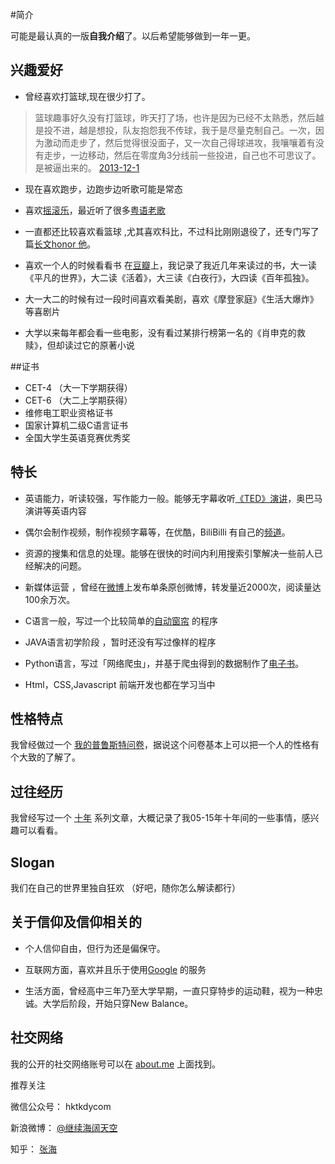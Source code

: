 #简介


可能是最认真的一版**自我介绍**了。以后希望能够做到一年一更。



## 兴趣爱好
- 曾经喜欢打篮球,现在很少打了。
>篮球趣事好久没有打篮球，昨天打了场，也许是因为已经不太熟悉，然后越是投不进，越是想投，队友抱怨我不传球，我于是尽量克制自己。一次，因为激动而走步了，然后觉得很没面子，又一次自己得球进攻，我嚷嚷着有没有走步，一边移动，然后在零度角3分线前一些投进，自己也不可思议了。是被逼出来的。  [2013-12-1](http://weibo.com/1671682487/Alevoey2w?from=page_1005051671682487_profile&wvr=6&mod=weibotime&type=comment)

- 现在喜欢跑步，边跑步边听歌可能是常态

- 喜欢[摇滚乐](http://music.163.com/#/playlist?id=11079147)，最近听了很多[粤语老歌](http://music.163.com/#/playlist?id=11080092)

- 一直都还比较喜欢看篮球
,尤其喜欢科比，不过科比刚刚退役了，还专门写了篇[长文honor 他](http://hktkdy.com/2016/04/13/201604/kobe-and-me/)。

- 喜欢一个人的时候看看书
在[豆瓣](https://book.douban.com/people/71828508/collect)上，我记录了我近几年来读过的书，大一读《平凡的世界》，大二读《活着》，大三读《白夜行》，大四读《百年孤独》。

- 大一大二的时候有过一段时间喜欢看美剧，喜欢《摩登家庭》《生活大爆炸》等喜剧片

- 大学以来每年都会看一些电影，没有看过某排行榜第一名的《肖申克的救赎》，但却读过它的原著小说

##证书

-  CET-4 （大一下学期获得）
-  CET-6 （大二上学期获得）
-  维修电工职业资格证书
-  国家计算机二级C语言证书
-  全国大学生英语竞赛优秀奖


## 特长
- 英语能力，听读较强，写作能力一般。能够无字幕收听[《TED》演讲](https://www.youtube.com/playlist?list=PLCVsK-coKpb3S-yjRIEq5VrnRMeCxA1Kx)，奥巴马演讲等英语内容

- 偶尔会制作视频，制作视频字幕等，在优酷，BiliBilli 有自己的[频道](http://i.youku.com/u/UMjQyMzUxNzgw)。

- 资源的搜集和信息的处理。能够在很快的时间内利用搜索引擎解决一些前人已经解决的问题。

- 新媒体运营 ，曾经在[微博](http://weibo.com/1671682487/BjCWXq6HM?from=page_1005051671682487_profile&wvr=6&mod=weibotime&type=comment)上发布单条原创微博，转发量近2000次，阅读量达100余万次。

- C语言一般，写过一个比较简单的[自动窗帘](https://github.com/zhangolve/autocurtain) 的程序

- JAVA语言初学阶段 ，暂时还没有写过像样的程序

- Python语言，写过「网络爬虫」，并基于爬虫得到的数据制作了[电子书](http://pan.baidu.com/s/1eQGPh2U)。

- Html，CSS,Javascript 前端开发也都在学习当中
 

## 性格特点
 我曾经做过一个 [我的普鲁斯特问卷](http://hktkdy.com/2015/09/13/201509/091304/)，据说这个问卷基本上可以把一个人的性格有个大致的了解了。

## 过往经历

我曾经写过一个 [十年](http://hktkdy.com/tags/%E5%8D%81%E5%B9%B4/) 系列文章，大概记录了我05-15年十年间的一些事情，感兴趣可以看看。

## Slogan

我们在自己的世界里独自狂欢 （好吧，随你怎么解读都行）

## 关于信仰及信仰相关的

- 个人信仰自由，但行为还是偏保守。

-  互联网方面，喜欢并且乐于使用[Google](http://www.google.com ) 的服务

- 生活方面，曾经高中三年乃至大学早期，一直只穿特步的运动鞋，视为一种忠诚。大学后阶段，开始只穿New Balance。




## 社交网络

我的公开的社交网络账号可以在 [about.me](http://about.me/zhangolve) 上面找到。

推荐关注

微信公众号： hktkdycom

新浪微博： [@继续海阔天空](http://weibo.com/13823zxw)

知乎：   [张海](https://www.zhihu.com/people/zhang-hai-26)
